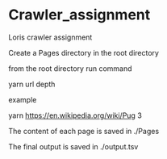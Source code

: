 # Crawler_assignment
Loris crawler assignment

Create a Pages directory in the root directory

from the root directory run command 

yarn url depth

example

yarn https://en.wikipedia.org/wiki/Pug 3

The content of each page is saved in ./Pages

The final output is saved in ./output.tsv


